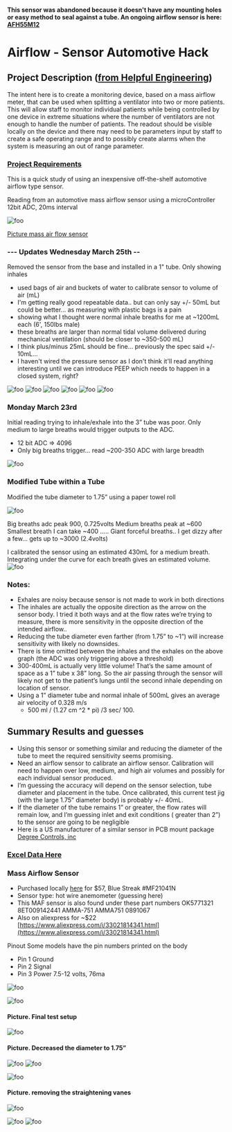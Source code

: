 #### This sensor was abandoned because it doesn't have any mounting holes or easy method to seal against a tube. An ongoing airflow sensor is here: [AFH55M12](https://github.com/hydronics2/COVID-19-Airflow-Sensor-AFH55M12) 



# Airflow - Sensor Automotive Hack

## Project Description ([from Helpful Engineering](https://www.helpfulengineering.org/))
The intent here is to create a monitoring device, based on a mass airflow meter, that can be used when splitting a ventilator into two or more patients. This will allow staff to monitor individual patients while being controlled by one device in extreme situations where the number of ventilators are not enough to handle the number of patients. The readout should be visible locally on the device and there may need to be parameters input by staff to create a safe operating range and to possibly create alarms when the system is measuring an out of range parameter.


### [Project Requirements](https://docs.google.com/document/d/17Ps910A2vRwnM4EM6F-71GNG1XNa0PaeImd53F7428c/edit?usp=sharing)

This is a quick study of using an inexpensive off-the-shelf automotive airflow type sensor.

Reading from an automotive mass airflow sensor using a microController 12bit ADC, 20ms interval

![foo](https://github.com/hydronics2/COVID-19-Airflow-Sensor-Automotive-Hack/blob/master/pics/01mass_airflow_sensor.PNG)

[Picture mass air flow sensor](https://www.aliexpress.com/i/33021814341.html)


###  --- Updates Wednesday March 25th --

 Removed the sensor from the base and installed in a 1" tube. Only showing inhales
- used bags of air and buckets of water to calibrate sensor to volume of air (mL)
- I'm getting really good repeatable data..  but can only say +/- 50mL but could be better... as measuring with plastic bags is a pain
- showing what I thought were normal inhale breaths for me at ~1200mL each (6', 150lbs male)
- these breaths are larger than normal tidal volume delivered during mechanical ventilation (should be closer to ~350-500 mL)
- I think plus/minus 25mL should be fine... previously the spec said +/- 10mL...
- I haven't wired the pressure sensor as I don't think it'll read anything interesting until we can introduce PEEP which needs to happen in a closed system, right?

![foo](https://github.com/hydronics2/COVID-19-Airflow-Sensor-Automotive-Hack/blob/master/pics/automotive_sensor.PNG)
![foo](https://github.com/hydronics2/COVID-19-Airflow-Sensor-Automotive-Hack/blob/master/pics/sensor_in_tube.PNG)
![foo](https://github.com/hydronics2/COVID-19-Airflow-Sensor-Automotive-Hack/blob/master/pics/militers_per_second_graph.PNG)
![foo](https://github.com/hydronics2/COVID-19-Airflow-Sensor-Automotive-Hack/blob/master/pics/sensor_removed.PNG)
![foo](https://github.com/hydronics2/COVID-19-Airflow-Sensor-Automotive-Hack/blob/master/pics/sensor_into_tube.PNG)
![foo](https://github.com/hydronics2/COVID-19-Airflow-Sensor-Automotive-Hack/blob/master/pics/500ml.PNG)







### Monday March 23rd
Initial reading trying to inhale/exhale into the 3” tube was poor. Only medium to large breaths would trigger outputs to the ADC.
- 12 bit ADC => 4096
- Only big breaths trigger… read ~200-350 ADC with large breadth


![foo](https://github.com/hydronics2/COVID-19-Airflow-Sensor-Automotive-Hack/blob/master/pics/02mass_airflow_sensor.PNG)

### Modified Tube within a Tube
Modified the tube diameter to 1.75” using a paper towel roll

![foo](https://github.com/hydronics2/COVID-19-Airflow-Sensor-Automotive-Hack/blob/master/pics/03mass_airflow_sensor.PNG)

Big breaths adc peak 900, 0.725volts
Medium breaths peak at ~600
Smallest breath I can take ~400
….. Giant forceful breaths.. I get dizzy after a few… gets up to ~3000 (2.4volts)

I calibrated the sensor using an estimated 430mL for a medium breath. Integrating under the curve for each breath gives an estimated volume.
![foo](https://github.com/hydronics2/COVID-19-Airflow-Sensor-Automotive-Hack/blob/master/pics/04mass_airflow_sensor.PNG)

### Notes:
- Exhales are noisy because sensor is not made to work in both directions
- The inhales are actually the opposite direction as the arrow on the sensor body. I tried it both ways and at the flow rates we’re trying to measure, there is more sensitivity in the opposite direction of the intended airflow..
- Reducing the tube diameter even farther (from 1.75” to ~1”) will increase sensitivity with likely no downsides.
- There is time omitted between the inhales and the exhales on the above graph (the ADC was only triggering above a threshold)
- 300-400mL is actually very little volume! That’s the same amount of space as a 1” tube x 38” long. So the air passing through the sensor will likely not get to the patient’s lungs until the second inhale depending on location of sensor.
- Using a 1” diameter tube and normal inhale of 500mL gives an average air velocity of 0.328 m/s
	- 500 ml / (1.27 cm ^2 * pi) /3 sec/ 100.

## Summary Results and guesses
- Using this sensor or something similar and reducing the diameter of the tube to meet the required sensitivity seems promising.
- Need an airflow sensor to calibrate an airflow sensor. Calibration will need to happen over low, medium, and high air volumes and possibly for each individual sensor produced.
- I’m guessing the accuracy will depend on the sensor selection, tube diameter and placement in the tube. Once calibrated, this current test jig (with the large 1.75” diameter body) is probably +/- 40mL.
- If the diameter of the tube remains 1” or greater, the flow rates will remain low, and I’m guessing inlet and exit conditions ( greater than 2”) to the sensor are going to be negligible
- Here is a US manufacturer of a similar sensor in PCB mount package [Degree Controls, inc](https://degree-controls-inc.myshopify.com/pages/rfs300)


### [Excel Data Here](https://docs.google.com/spreadsheets/d/1sM5TJEcifyFlh12o5uc7Eor9HHSdNQOhqdpWKy2MHG0/edit?usp=sharing)

### Mass Airflow Sensor
- Purchased locally [here](https://www.oreillyauto.com/detail/b/blue-streak-electronics-5882/engine-sensors---emissions-25132/engine-sensors-25049/mass-air-flow-sensor-meter-12040/2c278c9432b0/blue-streak-electronics-mass-air-flow-sensor-new/mf21041n/6102972?q=mf21041n&pos=0) for $57, Blue Streak #MF21041N
- Sensor type: hot wire anemometer (guessing here)
- This MAF sensor is also found under these part numbers OK5771321 8ET009142441 AMMA-751 AMMA751 0891067
- Also on aliexpress for ~$22 [https://www.aliexpress.com/i/33021814341.html](https://www.aliexpress.com/i/33021814341.html)

Pinout
Some models have the pin numbers printed on the body
- Pin 1 Ground
- Pin 2 Signal
- Pin 3 Power 7.5-12 volts, 76ma

![foo](https://github.com/hydronics2/COVID-19-Airflow-Sensor-Automotive-Hack/blob/master/pics/05mass_airflow_sensor.PNG)




![foo](https://github.com/hydronics2/COVID-19-Airflow-Sensor-Automotive-Hack/blob/master/pics/06mass_airflow_sensor.PNG)

#### Picture. Final test setup


![foo](https://github.com/hydronics2/COVID-19-Airflow-Sensor-Automotive-Hack/blob/master/pics/07mass_airflow_sensor.PNG)

#### Picture. Decreased the diameter to 1.75”


![foo](https://github.com/hydronics2/COVID-19-Airflow-Sensor-Automotive-Hack/blob/master/pics/08mass_airflow_sensor.PNG)
![foo](https://github.com/hydronics2/COVID-19-Airflow-Sensor-Automotive-Hack/blob/master/pics/09mass_airflow_sensor.PNG)

![foo](https://github.com/hydronics2/COVID-19-Airflow-Sensor-Automotive-Hack/blob/master/pics/10mass_airflow_sensor.PNG)

#### Picture. removing the straightening vanes



![foo](https://github.com/hydronics2/COVID-19-Airflow-Sensor-Automotive-Hack/blob/master/pics/11mass_airflow_sensor.PNG)

![foo](https://github.com/hydronics2/COVID-19-Airflow-Sensor-Automotive-Hack/blob/master/pics/12mass_airflow_sensor.PNG)
![foo](https://github.com/hydronics2/COVID-19-Airflow-Sensor-Automotive-Hack/blob/master/pics/13mass_airflow_sensor.PNG)
